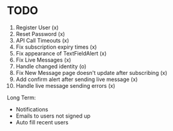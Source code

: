 #  TODO

1) Register User (x)
2) Reset Password (x)
3) API Call Timeouts (x)
4) Fix subscription expiry times (x)
5) Fix appearance of TextFieldAlert (x)
6) Fix Live Messages (x)
7) Handle changed identity (o)
8) Fix New Message page doesn't update after subscribing (x)
9) Add confirm alert after sending live message (x)
10) Handle live message sending errors (x)



Long Term:
- Notifications
- Emails to users not signed up
- Auto fill recent users


